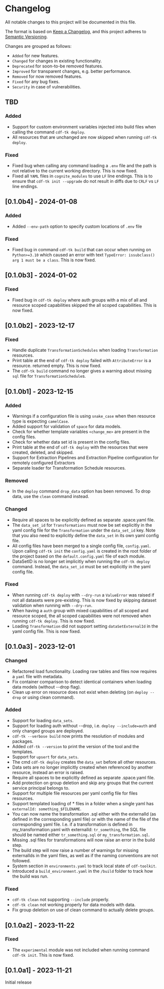 # Changelog

All notable changes to this project will be documented in this file.

The format is based on [Keep a Changelog](https://keepachangelog.com/en/1.0.0/),
and this project adheres to [Semantic Versioning](https://semver.org/spec/v2.0.0.html).

Changes are grouped as follows:

- `Added` for new features.
- `Changed` for changes in existing functionality.
- `Deprecated` for soon-to-be removed features.
- `Improved` for transparent changes, e.g. better performance.
- `Removed` for now removed features.
- `Fixed` for any bug fixes.
- `Security` in case of vulnerabilities.

## TBD

### Added

- Support for custom environment variables injected into build files when calling the command `cdf-tk deploy`.
- All resources that are unchanged are now skipped when running `cdf-tk deploy`.

### Fixed

- Fixed bug when calling any command loading a `.env` file and the path is not relative to the current working
  directory. This is now fixed.
- Fixed all `YAML` files in `cognite_modules` to use `LF` line endings. This is to ensure that `cdf-tk init --upgrade`
  do not result in diffs due to `CRLF` vs `LF` line endings.

## [0.1.0b4] - 2024-01-08

### Added

- Added `--env-path` option to specify custom locations of `.env` file

### Fixed

- Fixed bug in command `cdf-tk build` that can occur when running on `Python>=3.10` which caused an error with text
  `TypeError: issubclass() arg 1 must be a class`. This is now fixed.

## [0.1.0b3] - 2024-01-02

### Fixed

- Fixed bug in `cdf-tk deploy` where auth groups with a mix of all and resource scoped capabilities skipped
  the all scoped capabilities. This is now fixed.

## [0.1.0b2] - 2023-12-17

### Fixed

- Handle duplicate `TransformationSchedules` when loading `Transformation` resources.
- Print table at the end of `cdf-tk deploy` failed with `AttributeError` is a resource.
  returned empty. This is now fixed.
- The `cdf-tk build` command no longer gives a warning about missing `sql` file for
  `TransformationSchedule`s.

## [0.1.0b1] - 2023-12-15

### Added

- Warnings if a configuration file is using `snake_case` when then resource type is expecting `camelCase`.
- Added support for validation of `space` for data models.
- Check for whether template variables `<change_me>` are present in the config files.
- Check for whether data set id is present in the config files.
- Print table at the end of `cdf-tk deploy` with the resources that were created, deleted, and skipped.
- Support for Extraction Pipelines and Extraction Pipeline configuration for remotely configured Extractors
- Separate loader for Transformation Schedule resources.

### Removed

- In the `deploy` command `drop_data` option has been removed. To drop data, use the `clean` command instead.

### Changed

- Require all spaces to be explicitly defined as separate .space.yaml file.
- The `data_set_id` for `Transformations` must now be set explicitly in the yaml config file for the `Transformation`
  under the `data_set_id` key. Note that you also need to explicitly define the `data_set` in its own yaml config file.
- All config files have been merged to a single config file, `config.yaml`. Upon calling `cdf-tk init` the `config.yaml`
  is created in the root folder of the project based on the `default.config.yaml` file of each module.
- DataSetID is no longer set implicitly when running the `cdf-tk deploy` command. Instead, the `data_set_id` must be
  set explicitly in the yaml config file.

### Fixed

- When running `cdf-tk deploy` with `--dry-run` a `ValueError` was raised if not all datasets were pre-existing.
  This is now fixed by skipping dataset validation when running with `--dry-run`.
- When having a `auth` group with mixed capabilities of all scoped and resource scoped, the all scoped capabilities
  were not removed when running `cdf-tk deploy`. This is now fixed.
- Loading `Transformation` did not support setting `dataSetExternalId` in the yaml config file. This is now fixed.

## [0.1.0a3] - 2023-12-01

### Changed

- Refactored load functionality. Loading raw tables and files now requires a `yaml` file with metadata.
- Fix container comparison to detect identical containers when loading data models (without --drop flag).
- Clean up error on resource does not exist when deleting (on `deploy --drop` or using clean command).

### Added

- Support for loading `data_sets`.
- Support for loading auth without --drop, i.e. `deploy --include=auth` and only changed groups are deployed.
- `cdf-tk --verbose build` now prints the resolution of modules and packages.
- Added `cdf-tk --version` to print the version of the tool and the templates.
- Support for `upsert` for `data_sets`.
- The cmd `cdf-tk deploy` creates the `data_set` before all other resources.
- Data sets are no longer implicitly created when referenced by another resource, instead an error is raised.
- Require all spaces to be explicitly defined as separate .space.yaml file.
- Add protection on group deletion and skip any groups that the current service principal belongs to.
- Support for multiple file resources per yaml config file for files resources.
- Support templated loading of * files in a folder when a single yaml has `externalId: something_$FILENAME`.
- You can now name the transformation .sql either with the externalId (as defined in the
  corresponding yaml file) or with the name of the file of the corresponding yaml file.
  I.e. if a transformation is defined in my_transformation.yaml with externalId:
  `tr_something`, the SQL file should be named either `tr_something.sql` or `my_transformation.sql`.
- Missing .sql files for transformations will now raise an error in the build step.
- The build step will now raise a number of warnings for missing externalIds in the yaml files,
  as well as if the naming conventions are not followed.
- System section in `environments.yaml` to track local state of `cdf-toolkit`.
- Introduced a `build_environment.yaml` in the `/build` folder to track how the build was run.

### Fixed

- `cdf-tk clean` not supporting `--include` properly.
- `cdf-tk clean` not working properly for data models with data.
- Fix group deletion on use of clean command to actually delete groups.

## [0.1.0a2] - 2023-11-22

### Fixed

- The `experimental` module was not included when running command `cdf-tk init`. This is now fixed.

## [0.1.0a1] - 2023-11-21

Initial release
